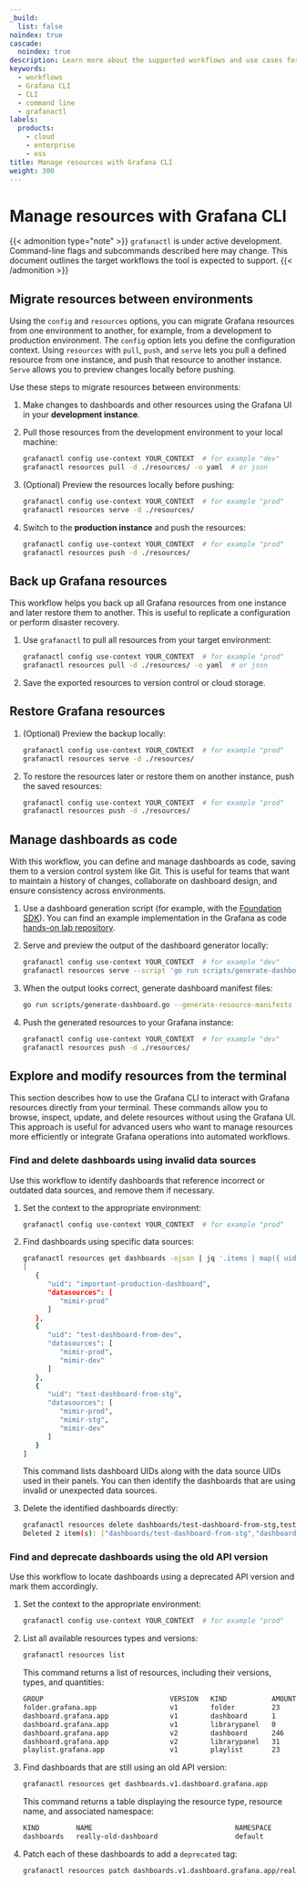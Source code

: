 ```yaml
---
_build:
  list: false
noindex: true
cascade:
  noindex: true
description: Learn more about the supported workflows and use cases for Grafana CLI
keywords:
  - workflows
  - Grafana CLI
  - CLI
  - command line
  - grafanactl
labels:
  products:
    - cloud
    - enterprise
    - oss
title: Manage resources with Grafana CLI
weight: 300
---
```


# Manage resources with Grafana CLI

{{< admonition type="note" >}}
`grafanactl` is under active development. Command-line flags and subcommands described here may change. This document outlines the target workflows the tool is expected to support.
{{< /admonition >}}

## Migrate resources between environments

Using the `config` and `resources` options, you can migrate Grafana resources from one environment to another, for example, from a development to production environment.
The `config` option lets you define the configuration context.
Using `resources` with `pull`, `push`, and `serve` lets you pull a defined resource from one instance, and push that resource to another instance. `Serve` allows you to preview changes locally before pushing.

Use these steps to migrate resources between environments:

1. Make changes to dashboards and other resources using the Grafana UI in your **development instance**.
1. Pull those resources from the development environment to your local machine:

   ```bash
   grafanactl config use-context YOUR_CONTEXT  # for example "dev"
   grafanactl resources pull -d ./resources/ -o yaml  # or json
   ```

1. (Optional) Preview the resources locally before pushing:

   ```bash
   grafanactl config use-context YOUR_CONTEXT  # for example "prod"
   grafanactl resources serve -d ./resources/
   ```

1. Switch to the **production instance** and push the resources:

   ```bash
   grafanactl config use-context YOUR_CONTEXT  # for example "prod"
   grafanactl resources push -d ./resources/
   ```

## Back up Grafana resources

This workflow helps you back up all Grafana resources from one instance and later restore them to another. This is useful to replicate a configuration or perform disaster recovery.

1. Use `grafanactl` to pull all resources from your target environment:

   ```bash
   grafanactl config use-context YOUR_CONTEXT  # for example "prod"
   grafanactl resources pull -d ./resources/ -o yaml  # or json
   ```

1. Save the exported resources to version control or cloud storage.

## Restore Grafana resources

1. (Optional) Preview the backup locally:

   ```bash
   grafanactl config use-context YOUR_CONTEXT  # for example "prod"
   grafanactl resources serve -d ./resources/
   ```

1. To restore the resources later or restore them on another instance, push the saved resources:

   ```bash
   grafanactl config use-context YOUR_CONTEXT  # for example "prod"
   grafanactl resources push -d ./resources/
   ```

## Manage dashboards as code

With this workflow, you can define and manage dashboards as code, saving them to a version control system like Git. This is useful for teams that want to maintain a history of changes, collaborate on dashboard design, and ensure consistency across environments.

1. Use a dashboard generation script (for example, with the [Foundation SDK](https://github.com/grafana/grafana-foundation-sdk)). You can find an example implementation in the Grafana as code [hands-on lab repository](https://github.com/grafana/dashboards-as-code-workshop/tree/main/part-one-golang).

1. Serve and preview the output of the dashboard generator locally:

   ```bash
   grafanactl config use-context YOUR_CONTEXT  # for example "dev"
   grafanactl resources serve --script 'go run scripts/generate-dashboard.go' --watch './scripts'
   ```

1. When the output looks correct, generate dashboard manifest files:

   ```bash
   go run scripts/generate-dashboard.go --generate-resource-manifests --output './resources'
   ```

1. Push the generated resources to your Grafana instance:

   ```bash
   grafanactl config use-context YOUR_CONTEXT  # for example "dev"
   grafanactl resources push -d ./resources/
   ```

## Explore and modify resources from the terminal

This section describes how to use the Grafana CLI to interact with Grafana resources directly from your terminal. These commands allow you to browse, inspect, update, and delete resources without using the Grafana UI. This approach is useful for advanced users who want to manage resources more efficiently or integrate Grafana operations into automated workflows.

### Find and delete dashboards using invalid data sources

Use this workflow to identify dashboards that reference incorrect or outdated data sources, and remove them if necessary.

1. Set the context to the appropriate environment:

   ```bash
   grafanactl config use-context YOUR_CONTEXT  # for example "prod"
   ```

1. Find dashboards using specific data sources:

   ```bash
   grafanactl resources get dashboards -ojson | jq '.items | map({ uid: .metadata.name, datasources: .spec.panels | map(.datasource.uid)  })'
   [
      {
         "uid": "important-production-dashboard",
         "datasources": [
            "mimir-prod"
         ]
      },
      {
         "uid": "test-dashboard-from-dev",
         "datasources": [
            "mimir-prod",
            "mimir-dev"
         ]
      },
      {
         "uid": "test-dashboard-from-stg",
         "datasources": [
            "mimir-prod",
            "mimir-stg",
            "mimir-dev"
         ]
      }
   ]
   ```

   This command lists dashboard UIDs along with the data source UIDs used in their panels. You can then identify the dashboards that are using invalid or unexpected data sources.

1. Delete the identified dashboards directly:

   ```bash
   grafanactl resources delete dashboards/test-dashboard-from-stg,test-dashboard-from-dev
   Deleted 2 item(s): ["dashboards/test-dashboard-from-stg","dashboards/test-dashboard-from-dev"]
   ```

### Find and deprecate dashboards using the old API version

Use this workflow to locate dashboards using a deprecated API version and mark them accordingly.

1. Set the context to the appropriate environment:

   ```bash
   grafanactl config use-context YOUR_CONTEXT  # for example "prod"
   ```

1. List all available resources types and versions:

   ```bash
   grafanactl resources list
   ```

   This command returns a list of resources, including their versions, types, and quantities:

   ```bash
   GROUP                               VERSION   KIND           AMOUNT
   folder.grafana.app                  v1        folder         23
   dashboard.grafana.app               v1        dashboard      1
   dashboard.grafana.app               v1        librarypanel   0
   dashboard.grafana.app               v2        dashboard      246
   dashboard.grafana.app               v2        librarypanel   31
   playlist.grafana.app                v1        playlist       23
   ```

1. Find dashboards that are still using an old API version:

   ```bash
   grafanactl resources get dashboards.v1.dashboard.grafana.app
   ```

   This command returns a table displaying the resource type, resource name, and associated namespace:

   ```bash
   KIND         NAME                                   NAMESPACE
   dashboards   really-old-dashboard                   default
   ```

1. Patch each of these dashboards to add a `deprecated` tag:

   ```bash
   grafanactl resources patch dashboards.v1.dashboard.grafana.app/really-old-dashboard -p '{"spec":{"tags":["deprecated"]}}'
   ```
